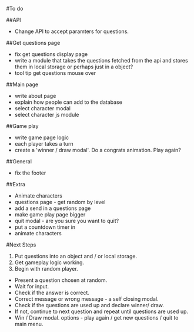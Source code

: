 #To do

##API
- Change API to accept paramters for questions.

##Get questions page
- fix get questions display page
- write a module that takes the questions fetched from the api and stores them in local storage or perhaps just in a object?
- tool tip get questions mouse over

##Main page
- write about page
- explain how people can add to the database
- select character modal
- select character js module

##Game play 
- write game page logic
- each player takes a turn
- create a 'winner / draw modal'. Do a congrats animation. Play again?

##General
- fix the footer

##Extra
- Animate characters 
- questions page - get random by level
- add a send in a questions page
- make game play page bigger
- quit modal - are you sure you want to quit?
- put a countdown timer in
- animate characters


#Next Steps

1. Put questions into an object and / or local storage.
2. Get gameplay logic working. 
3. Begin with random player.
- Present a question chosen at random.
- Wait for input.
- Check if the answer is correct.
- Correct message or wrong message - a self closing modal.
- Check if the questions are used up and declare winner/ draw.
- If not, continue to next question and repeat until questions are used up.
- Win / Draw modal. options - play again / get new questions / quit to main menu.
